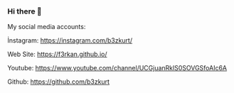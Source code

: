 ### Hi there 👋

My social media accounts: 

İnstagram: https://instagram.com/b3zkurt/ 

Web Site: https://f3rkan.github.io/

Youtube: https://www.youtube.com/channel/UCGjuanRklS0SOVGSfoAIc6A

Github: https://github.com/b3zkurt
